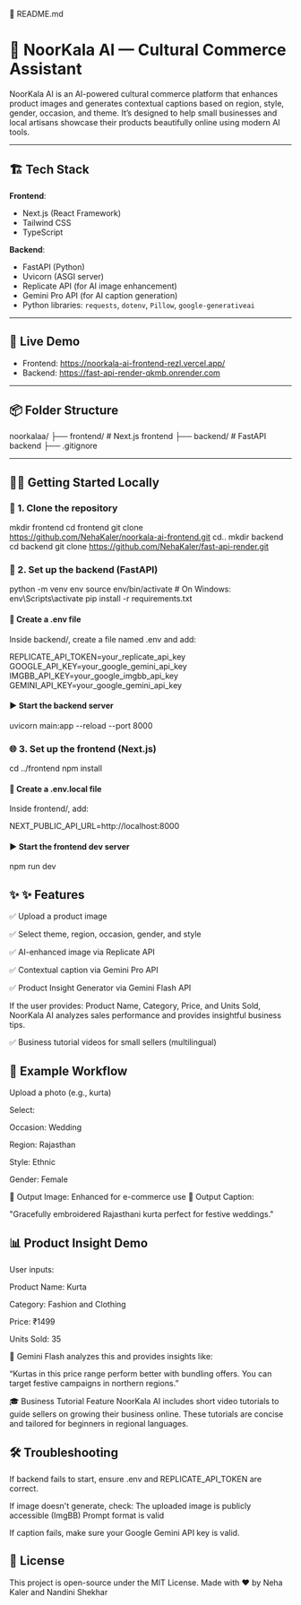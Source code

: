 
📄 README.md
# 🌸 NoorKala AI — Cultural Commerce Assistant

NoorKala AI is an AI-powered cultural commerce platform that enhances product images and generates contextual captions based on region, style, gender, occasion, and theme. It’s designed to help small businesses and local artisans showcase their products beautifully online using modern AI tools.

---

## 🏗️ Tech Stack

**Frontend**:  
- Next.js (React Framework)  
- Tailwind CSS  
- TypeScript  

**Backend**:  
- FastAPI (Python)  
- Uvicorn (ASGI server)  
- Replicate API (for AI image enhancement)  
- Gemini Pro API (for AI caption generation)  
- Python libraries: `requests`, `dotenv`, `Pillow`, `google-generativeai`

---

## 🚀 Live Demo 

- Frontend: https://noorkala-ai-frontend-rezl.vercel.app/
- Backend: https://fast-api-render-qkmb.onrender.com 

---

## 📦 Folder Structure

noorkalaa/
├── frontend/ # Next.js frontend
├── backend/ # FastAPI backend
├── .gitignore

---

## 🧑‍💻 Getting Started Locally

### 🔧 1. Clone the repository

mkdir frontend 
cd frontend 
git clone https://github.com/NehaKaler/noorkala-ai-frontend.git
cd..
mkdir backend
cd backend 
git clone https://github.com/NehaKaler/fast-api-render.git

### 🧠 2. Set up the backend (FastAPI)

<!-- make sure you in backend folder -->
python -m venv env
source env/bin/activate  # On Windows: env\Scripts\activate
pip install -r requirements.txt

 #### 🔐 Create a .env file
Inside backend/, create a file named .env and add:

REPLICATE_API_TOKEN=your_replicate_api_key
GOOGLE_API_KEY=your_google_gemini_api_key
IMGBB_API_KEY=your_google_imgbb_api_key
GEMINI_API_KEY=your_google_gemini_api_key

<!-- we have already added API keys for the evaluation running purpose -->

 #### ▶️ Start the backend server

uvicorn main:app --reload --port 8000

<!-- Backend runs at: http://localhost:8000 -->

### 🌐 3. Set up the frontend (Next.js)

cd ../frontend
npm install

#### 🔐 Create a .env.local file

Inside frontend/, add:

NEXT_PUBLIC_API_URL=http://localhost:8000

#### ▶️ Start the frontend dev server 

npm run dev

<!-- Frontend runs at: http://localhost:3000 -->

 ## ✨ ✨ Features
✅ Upload a product image

✅ Select theme, region, occasion, gender, and style

✅ AI-enhanced image via Replicate API

✅ Contextual caption via Gemini Pro API

✅ Product Insight Generator via Gemini Flash API

If the user provides: Product Name, Category, Price, and Units Sold, NoorKala AI analyzes sales performance and provides insightful business tips.

✅ Business tutorial videos for small sellers (multilingual)

 ## 🧪 Example Workflow
Upload a photo (e.g., kurta)

Select:

Occasion: Wedding

Region: Rajasthan

Style: Ethnic

Gender: Female

🔹 Output Image: Enhanced for e-commerce use
🔹 Output Caption:

"Gracefully embroidered Rajasthani kurta perfect for festive weddings."

 ## 📊 Product Insight Demo
User inputs:

Product Name:  Kurta

Category: Fashion and Clothing

Price: ₹1499

Units Sold: 35

🔎 Gemini Flash analyzes this and provides insights like:

“Kurtas in this price range perform better with bundling offers. You can target festive campaigns in northern regions.”

🎓 Business Tutorial Feature
NoorKala AI includes short video tutorials to guide sellers on growing their business online.
These tutorials are concise and tailored for beginners in regional languages.

 ## 🛠️ Troubleshooting
If backend fails to start, ensure .env and REPLICATE_API_TOKEN are correct.

If image doesn't generate, check:
    The uploaded image is publicly accessible (ImgBB)
    Prompt format is valid

If caption fails, make sure your Google Gemini API key is valid.

 ## 📜 License
This project is open-source under the MIT License.
Made with ❤️ by Neha Kaler and Nandini Shekhar
